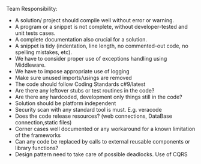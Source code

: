 Team Responsibility:

-	A solution/ project should compile well without error or warning. 
-	A program or a snippet is not complete, without developer-tested and unit tests cases.	
-	A complete documentation also crucial for a solution. 
-	A snippet is tidy (indentation, line length, no commented-out code, no spelling mistakes, etc).
-	We have to consider proper use of exceptions handling using Middleware.
-	We have to impose appropriate use of logging	
-	Make sure unused imports/usings are removed
-	The code should follow Coding Standards c#9/latest	
-	Are there any leftover stubs or test routines in the code?	
-	Are there any hardcoded, development only things still in the code?	
-	Solution should be platform independent
-	Security scan with any standard tool is must. E.g. veracode
-	Does the code release resources? (web connections, DataBase connection,static files)	
-	Corner cases well documented or any workaround for a known limitation of the frameworks
-	Can any code be replaced by calls to external reusable components or library functions?	
-	Design pattern need to take care of possible deadlocks. Use of CQRS
